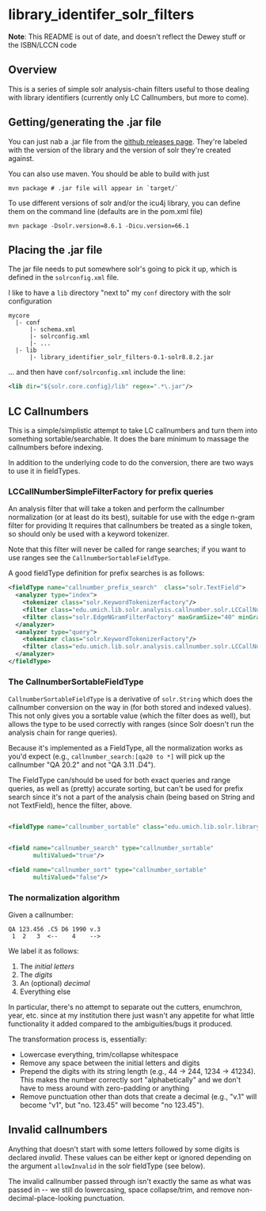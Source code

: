 # library_identifer_solr_filters

**Note**: This README is out of date, and doesn't reflect the Dewey stuff or the ISBN/LCCN code


## Overview

This is a series of simple solr analysis-chain filters useful to those
dealing with library identifiers (currently only LC Callnumbers, but
more to come).

## Getting/generating the .jar file

You can just nab a .jar file from the [github releases page](https://github.com/billdueber/library_identifier_solr_filters/releases). They're labeled
with the version of the library and the version of solr they're created
against. 

You can also use maven. You should be able to build with just

```shell
mvn package # .jar file will appear in `target/`

```

To use different versions of solr and/or the icu4j library, you can
define them on the command line (defaults are in the pom.xml file)

```shell
mvn package -Dsolr.version=8.6.1 -Dicu.version=66.1

```

## Placing the .jar file

The jar file needs to put somewhere solr's going to pick it up, which
is defined in the `solrconfig.xml` file. 

I like to have a `lib` directory
"next to" my `conf` directory with the solr configuration

```
mycore
  |- conf
      |- schema.xml
      |- solrconfig.xml
      |- ...
  |- lib
      |- library_identifier_solr_filters-0.1-solr8.8.2.jar

```

... and then have `conf/solrconfig.xml` include the line:

```xml
<lib dir="${solr.core.config}/lib" regex=".*\.jar"/>
```

## LC Callnumbers

This is a simple/simplistic attempt to take LC callnumbers and turn them
into something sortable/searchable. It does the bare minimum to massage the 
callnumbers before indexing.

In addition to the underlying code to do the conversion, there are two ways
to use it in fieldTypes.

### LCCallNumberSimpleFilterFactory for prefix queries

An analysis filter that will take a token and perform the callnumber
normalization (or at least do its best), suitable for use with
the edge n-gram filter for providing It requires 
that callnumbers be treated as a single token, so should only be used 
with a keyword tokenizer.

Note that this filter will never be called for range searches; if you 
want to use ranges see the `CallnumberSortableFieldType`.

A good fieldType definition for prefix searches is as follows:

```xml
<fieldType name="callnumber_prefix_search"  class="solr.TextField">
  <analyzer type="index">
    <tokenizer class="solr.KeywordTokenizerFactory"/>
    <filter class="edu.umich.lib.solr.analysis.callnumber.solr.LCCallNumberSimpleFilterFactory" passThroughOnError="true"/>
    <filter class="solr.EdgeNGramFilterFactory" maxGramSize="40" minGramSize="2"/>
  </analyzer>
  <analyzer type="query">
    <tokenizer class="solr.KeywordTokenizerFactory"/>
    <filter class="edu.umich.lib.solr.analysis.callnumber.solr.LCCallNumberSimpleFilterFactory" passThroughOnError="true"/>
  </analyzer>
</fieldType>
```


### The CallnumberSortableFieldType

`CallnumberSortableFieldType` is a derivative of `solr.String` which does
the callnumber conversion on the way in (for both stored and indexed values). 
This not only gives you a sortable value (which the filter does as well),
but allows the type to be used correctly with ranges (since Solr doesn't
run the analysis chain for range queries).

Because it's implemented as a FieldType, all the normalization works
as you'd expect (e.g., `callnumber_search:[qa20 to *]` will pick up
the callnumber "QA 20.2" and not "QA 3.11 .D4"). 

The FieldType can/should be used for both exact queries and range queries,
as well as (pretty) accurate sorting,
but can't be used for prefix search since it's not a part of the analysis 
chain (being based on String and not TextField), hence the filter, above.

```xml

<fieldType name="callnumber_sortable" class="edu.umich.lib.solr.libraryIdentifier.callnumber.analysis.AnyCallNumberSimpleFilterFactory" />


<field name="callnumber_search" type="callnumber_sortable"
       multiValued="true"/>

<field name="callnumber_sort" type="callnumber_sortable"
       multiValued="false"/>


```


### The normalization algorithm

Given a callnumber:
```
QA 123.456 .C5 D6 1990 v.3
 1  2   3  <--    4    -->
```

We label it as follows: 
 1. The _initial letters_
 2. The _digits_
 3. An (optional) _decimal_
 4. Everything else

In particular, there's no attempt to separate out the cutters, enumchron,
year, etc. since at my institution there just wasn't any appetite for what
little functionality it added compared to the ambiguities/bugs it 
produced.

The transformation process is, essentially:

  * Lowercase everything, trim/collapse whitespace
  * Remove any space between the initial letters and digits
  * Prepend the digits with its string length (e.g., 44 -> 244, 1234 -> 
    41234).
    This makes the number correctly sort "alphabetically" and we don't have
    to mess around with zero-padding or anything
  * Remove punctuation other than dots that create a decimal (e.g., "v.1" will
    become "v1", but "no. 123.45" will become "no 123.45").
    
## Invalid callnumbers

Anything that doesn't start with some letters followed by some digits is
declared _invalid_. These values can be either kept or ignored depending on
the argument `allowInvalid` in the solr fieldType (see below).

The invalid callnumber passed through isn't exactly the same as what
was passed in -- we still do lowercasing, space collapse/trim, and remove
non-decimal-place-looking punctuation.


